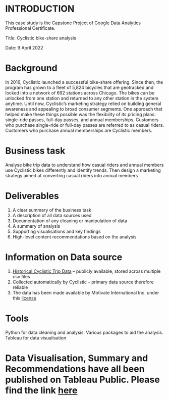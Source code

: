 # INTRODUCTION
This case study is the Capstone Project of Google Data Analytics Professional Certificate.

Title:  Cyclistic bike-share analysis

Date: 9 April 2022

# Background 
In 2016, Cyclistic launched a successful bike-share offering. Since then, the program has grown to a fleet of 5,824 bicycles that are geotracked and locked into a network of 692 stations across Chicago. The bikes can be unlocked from one station and returned to any other station in the system anytime. 
Until now, Cyclistic’s marketing strategy relied on building general awareness and appealing to broad consumer segments. One approach that helped make these things possible was the flexibility of its pricing plans: single-ride passes, full-day passes, and annual memberships. Customers who purchase single-ride or full-day passes are referred to as casual riders. Customers who purchase annual memberships are Cyclistic members.

# Business task 
Analyse bike trip data to understand how casual riders and annual members use Cyclistic bikes differently and identify trends. Then design a marketing strategy aimed at converting casual riders into annual members

# Deliverables 
1.	A clear summary of the business task
2.	A description of all data sources used
3.	Documentation of any cleaning or manipulation of data
4.	A summary of analysis
5.	Supporting visualisations and key findings
6.	High-level content recommendations based on the analysis

# Information on Data source
1.	[Historical Cyclistic Trip Data](https://divvy-tripdata.s3.amazonaws.com/index.html) – publicly available, stored across multiple csv files
2.	Collected automatically by Cyclistic – primary data source therefore reliable 
3.	The data has been made available by Motivate International Inc. under this [license](https://www.divvybikes.com/data-license-agreement) 

# Tools 
Python for data cleaning and analysis. Various packages to aid the analysis. Tableau for data visualisation

# Data Visualisation, Summary and Recommendations have all been published on Tableau Public. Please find the link [here](https://public.tableau.com/views/CyclisticBikeShareAnalyticsGoogleDataAnalyticsCapstoneProject/Bike_Share_TTM_Analytics?:language=en-GB&:display_count=n&:origin=viz_share_link)
